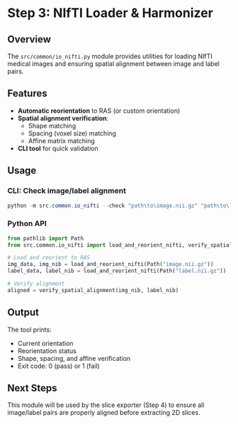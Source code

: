 # Step 3: NIfTI Loader & Harmonizer

## Overview

The `src/common/io_nifti.py` module provides utilities for loading NIfTI medical images and ensuring spatial alignment between image and label pairs.

## Features

- **Automatic reorientation** to RAS (or custom orientation)
- **Spatial alignment verification**:
  - Shape matching
  - Spacing (voxel size) matching
  - Affine matrix matching
- **CLI tool** for quick validation

## Usage

### CLI: Check image/label alignment
```powershell
python -m src.common.io_nifti --check "path\to\image.nii.gz" "path\to\label.nii.gz"
```

### Python API
```python
from pathlib import Path
from src.common.io_nifti import load_and_reorient_nifti, verify_spatial_alignment

# Load and reorient to RAS
img_data, img_nib = load_and_reorient_nifti(Path("image.nii.gz"))
label_data, label_nib = load_and_reorient_nifti(Path("label.nii.gz"))

# Verify alignment
aligned = verify_spatial_alignment(img_nib, label_nib)
```

## Output

The tool prints:
- Current orientation
- Reorientation status
- Shape, spacing, and affine verification
- Exit code: 0 (pass) or 1 (fail)

## Next Steps

This module will be used by the slice exporter (Step 4) to ensure all image/label pairs are properly aligned before extracting 2D slices.